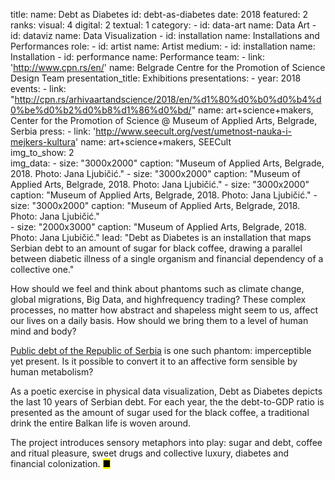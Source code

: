 title: 
    name: Debt as Diabetes
id: debt-as-diabetes
date: 2018
featured: 2
ranks:
    visual: 4
    digital: 2
    textual: 1
category: 
    - id: data-art
      name: Data Art
    - id: dataviz
      name: Data Visualization
    - id: installation
      name: Installations and Performances
role:
    - id: artist
      name: Artist
medium:
    - id: installation
      name: Installation
    - id: performance
      name: Performance
team:
    - link: 'http://www.cpn.rs/en/'
      name: Belgrade Centre for the Promotion of Science Design Team 
presentation_title: Exhibitions
presentations:
    - year: 2018
      events:
        - link: "http://cpn.rs/arhivaartandscience/2018/en/%d1%80%d0%b0%d0%b4%d0%be%d0%b2%d0%b8%d1%86%d0%bd/"
          name: art+science+makers, Center for the Promotion of Science @ Museum of Applied Arts, Belgrade, Serbia
press:
    - link: 'http://www.seecult.org/vest/umetnost-nauka-i-mejkers-kultura'
      name: art+science+makers, SEECult  
img_to_show: 2       
img_data:
    - size: "3000x2000"
      caption: "Museum of Applied Arts, Belgrade, 2018. Photo: Jana Ljubičić."
    - size: "3000x2000"
      caption: "Museum of Applied Arts, Belgrade, 2018. Photo: Jana Ljubičić."
    - size: "3000x2000"
      caption: "Museum of Applied Arts, Belgrade, 2018. Photo: Jana Ljubičić."
    - size: "3000x2000"
      caption: "Museum of Applied Arts, Belgrade, 2018. Photo: Jana Ljubičić."       
    - size: "2000x3000"
      caption: "Museum of Applied Arts, Belgrade, 2018. Photo: Jana Ljubičić."
lead: "<span class='first-word-project-title'>Debt as Diabetes</span> is an installation that maps Serbian debt to an amount of sugar for black coffee, drawing a parallel between diabetic illness of a single organism and financial dependency of a collective one."

How should we feel and think about phantoms such as climate change, global migrations, Big Data, and highfrequency trading? These complex processes, no matter how abstract and shapeless might seem to us, affect our lives on a daily basis. How should we bring them to a level of human mind and body?  

<a href='http://www.javnidug.gov.rs/eng/default.asp' target="_blank">Public debt of the Republic of Serbia</a> is one such phantom: imperceptible yet present. Is it possible to convert it to an affective form sensible by human metabolism? 

As a poetic exercise in physical data visualization, Debt as Diabetes depicts the last 10 years of Serbian debt. For each year, the the debt-to-GDP ratio is presented as the amount of sugar used for the black coffee, a traditional drink the entire Balkan life is woven around. 

The project introduces sensory metaphors into play: sugar and debt, coffee and ritual pleasure, sweet drugs and collective luxury, diabetes and financial colonization. <mark>&#9632;</mark>